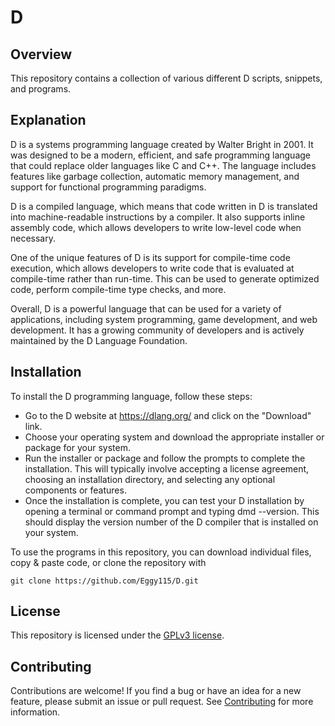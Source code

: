 # D

## Overview
This repository contains a collection of various different D scripts, snippets, and programs.

## Explanation
D is a systems programming language created by Walter Bright in 2001. It was designed to be a modern, efficient, and safe programming language that could replace older languages like C and C++. The language includes features like garbage collection, automatic memory management, and support for functional programming paradigms.

D is a compiled language, which means that code written in D is translated into machine-readable instructions by a compiler. It also supports inline assembly code, which allows developers to write low-level code when necessary.

One of the unique features of D is its support for compile-time code execution, which allows developers to write code that is evaluated at compile-time rather than run-time. This can be used to generate optimized code, perform compile-time type checks, and more.

Overall, D is a powerful language that can be used for a variety of applications, including system programming, game development, and web development. It has a growing community of developers and is actively maintained by the D Language Foundation.

## Installation

To install the D programming language, follow these steps:

- Go to the D website at https://dlang.org/ and click on the "Download" link.
- Choose your operating system and download the appropriate installer or package for your system.
- Run the installer or package and follow the prompts to complete the installation. This will typically involve accepting a license agreement, choosing an installation directory, and selecting any optional components or features.
- Once the installation is complete, you can test your D installation by opening a terminal or command prompt and typing dmd --version. This should display the version number of the D compiler that is installed on your system.

To use the programs in this repository, you can download individual files, copy & paste code, or clone the repository with

```
git clone https://github.com/Eggy115/D.git
```

## License

This repository is licensed under the [GPLv3 license](LICENSE).

## Contributing

Contributions are welcome! If you find a bug or have an idea for a new feature, please submit an issue or pull request. See [Contributing](./CONTRIBUTING.md) for more information.
